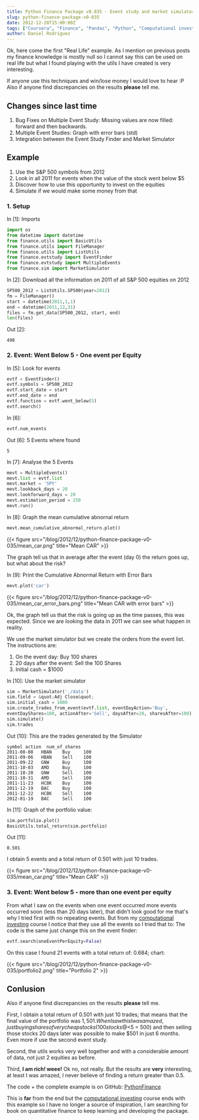 ```yaml
---
title: Python Finance Package v0.035 - Event study and market simulator Integration
slug: python-finance-package-v0-035
date: 2012-12-28T15:00:00Z
tags: ["Coursera", "Finance", "Pandas", "Python", "Computational investing"]
author: Daniel Rodriguez
---
```


Ok, here come the first "Real Life" example. As I mention on previous
posts my finance knowledge is mostly null so I cannot say this can be
used on real life but what I found playing with the utils I have created
is very interesting.

If anyone use this techniques and win/lose money I would love to hear :P
Also if anyone find discrepancies on the results **please** tell me.

## Changes since last time

1.  <span style="line-height:13px;">Bug Fixes on Multiple Event Study:
    Missing values are now filled: forward and then backwards.</span>
2.  Multiple Event Studies: Graph with error bars (std)
3.  Integration between the Event Study Finder and Market Simulator

## Example

1.  Use the S&P 500 symbols from 2012
2.  Look in all 2011 for events when the value of the stock went below
    $5
3.  Discover how to use this opportunity to invest on the equities
4.  Simulate if we would make some money from that

### 1. Setup

In [1]: Imports

```python
import os
from datetime import datetime
from finance.utils import BasicUtils
from finance.utils import FileManager
from finance.utils import ListUtils
from finance.evtstudy import EventFinder
from finance.evtstudy import MultipleEvents
from finance.sim import MarketSimulator
```

In [2]: Download all the information on 2011 of all S&P 500 equities on
2012

```python
SP500_2012 = ListUtils.SP500(year=2012)
fm = FileManager()
start = datetime(2011,1,1)
end = datetime(2011,12,31)
files = fm.get_data(SP500_2012, start, end)
len(files)
```

Out [2]:

    498

### 2. Event: Went Below 5 - One event per Equity

In [5]: Look for events

```python
evtf = EventFinder()
evtf.symbols = SP500_2012
evtf.start_date = start
evtf.end_date = end
evtf.function = evtf.went_below(5)
evtf.search()
```

In [6]:

```python
evtf.num_events
```

Out [6]: 5 Events where found

    5

In [7]: Analyse the 5 Events

```python
mevt = MultipleEvents()
mevt.list = evtf.list
mevt.market = 'SPY'
mevt.lookback_days = 20
mevt.lookforward_days = 20
mevt.estimation_period = 250
mevt.run()
```

In [8]: Graph the mean cumulative abnornal return

```python
mevt.mean_cumulative_abnormal_return.plot()
```

{{< figure src="/blog/2012/12/python-finance-package-v0-035/mean_car.png" title="Mean CAR" >}}

The graph tell us that in average after the event (day 0) the return
goes up, but what about the risk?

In [9]: Print the Cumulative Abnormal Return with Error Bars

```python
mevt.plot('car')
```

{{< figure src="/blog/2012/12/python-finance-package-v0-035/mean_car_error_bars.png" title="Mean CAR with error bars" >}}

Ok, the graph tell us that the risk is going up as the time passes, this
was expected.
Since we are looking the data in 2011 we can see what happen in
reality.

We use the market simulator but we create the orders from the event
list.
The instructions are:

1.  On the event day: Buy 100 shares
2.  20 days after the event: Sell the 100 Shares
3.  Initial cash = $1000

In [10]: Use the market simulator

```python
sim = MarketSimulator('./data')
sim.field = &quot;Adj Close&quot;
sim.initial_cash = 1000
sim.create_trades_from_event(evtf.list, eventDayAction='Buy',
eventDayShares=100, actionAfter='Sell', daysAfter=20, sharesAfter=100)
sim.simulate()
sim.trades
```

Out [10]: This are the trades generated by the Simulator

    symbol action  num_of_shares
    2011-08-08   HBAN    Buy     100
    2011-09-06   HBAN    Sell    100
    2011-09-22   GNW     Buy     100
    2011-10-03   AMD     Buy     100
    2011-10-20   GNW     Sell    100
    2011-10-31   AMD     Sell    100
    2011-11-23   HCBK    Buy     100
    2011-12-19   BAC     Buy     100
    2011-12-22   HCBK    Sell    100
    2012-01-19   BAC     Sell    100

In [11]: Graph of the portfolio value:

```python
sim.portfolio.plot()
BasicUtils.total_return(sim.portfolio)
```

Out [11]:

    0.501

I obtain 5 events and a total return of 0.501 with just 10 trades.

{{< figure src="/blog/2012/12/python-finance-package-v0-035/mean_car.png" title="Mean CAR" >}}

### 3. Event: Went below 5 - more than one event per equity

From what I saw on the events when one event occurred more events
occurred soon (less than 20 days later), that didn't look good for me
that's why I tried first with no repeating events. But from my
[computational investing][] course I notice that they use all the events
so I tried that to: The code is the same just change this on the event
finder:

```python
evtf.search(oneEventPerEquity=False)
```

On this case I found 21 events with a total return of: 0.684; chart:

{{< figure src="/blog/2012/12/python-finance-package-v0-035/portfolio2.png" title="Portfolio 2" >}}

## Conlusion

Also if anyone find discrepancies on the results **please** tell me.

First, I obtain a total return of 0.501 with just 10 trades; that means
that the final value of the portfolio was $1,501. When I saw this I was
amazed, just buying shares of very cheap stocks (100 stocks @ <$5 =
500) and then selling those stocks 20 days later was possible to make
$501 in just 6 months. Even more if use the second event study.

Second, the utils works very well together and with a considerable
amount of data, not just 2 equities as before.

Third, **I am rich! weee!** Ok no, not really. But the results are
**very** interesting, at least I was amazed, I never believe of finding
a return greater than 0.5.

The code + the complete example is on GitHub: [PythonFinance][]

This is **far** from the end but the [computational investing][] course
ends with this example so I have no longer a source of inspiration, I am
searching for book on quantitative finance to keep learning and
developing the package.

  [computational investing]: https://class.coursera.org/compinvesting1-2012-001/class/index
    "Computational Investing"
  [Mean Cumulative Abnormal Return]: http://ctrl68.files.wordpress.com/2012/12/mean_car.png
  [PythonFinance]: https://github.com/danielfrg/PythonFinance
    "Python Finance Package"
